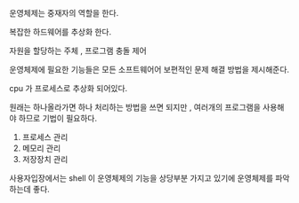 운영체제는 중재자의 역할을 한다.

복잡한 하드웨어를 추상화 한다.

자원을 할당하는 주체 , 프로그램 충돌 제어 



운영체제에 필요한 기능들은 모든 소프트웨어어 보편적인 문제 해결 방법을 제시해준다.

cpu 가 프로세스로 추상화 되어있다. 

원래는 하나올라가면 하나 처리하는 방법을 쓰면 되지만 , 여러개의 프로그램을 사용해야 하므로  기법이 필요하다. 

1. 프로세스 관리 
2. 메모리 관리 
3. 저장장치 관리 ​




사용자입장에서는 shell 이 운영체제의 기능을 상당부분 가지고 있기에 운영체제를 파악하는데 좋다. 